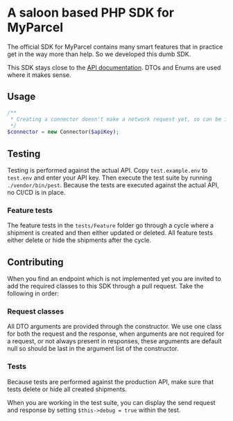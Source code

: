 # A saloon based PHP SDK for MyParcel

The official SDK for MyParcel contains many smart features that in practice get in the way more than help. So we
developed this dumb SDK.

This SDK stays close to the [API documentation](https://developer.myparcel.nl/api-reference/). DTOs and Enums are used 
where it makes sense.

## Usage

```php
/**
 * Creating a connector doesn't make a network request yet, so can be initialized safely at application init.
 */
$connector = new Connector($apiKey);
```
## Testing

Testing is performed against the actual API. Copy `test.example.env` to `test.env` and enter your API key. Then execute
the test suite by running `./vendor/bin/pest`. Because the tests are executed against the actual API, no CI/CD is in 
place.

### Feature tests

The feature tests in the `tests/Feature` folder go through a cycle where a shipment is created and then either updated 
or deleted. All feature tests either delete or hide the shipments after the cycle.

## Contributing

When you find an endpoint which is not implemented yet you are invited to add the required classes to this SDK through
a pull request. Take the following in order:

### Request classes
All DTO arguments are provided through the constructor. We use one class for both the request and the response, when 
arguments are not required for a request, or not always present in responses, these arguments are default null so should
be last in the argument list of the constructor.

### Tests
Because tests are performed against the production API, make sure that tests delete or hide all created shipments.

When you are working in the test suite, you can display the send request and response by setting `$this->debug = true`
within the test.
